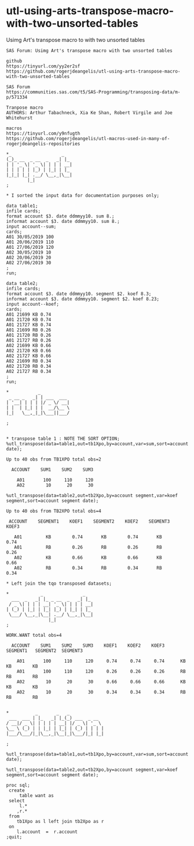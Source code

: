 # utl-using-arts-transpose-macro-with-two-unsorted-tables
Usimg Art's transpose macro to with two unsorted tables

    SAS Forum: Usimg Art's transpose macro with two unsorted tables                                                                
                                                                                                                                   
    github                                                                                                                         
    https://tinyurl.com/yy2er2sf                                                                                                   
    https://github.com/rogerjdeangelis/utl-using-arts-transpose-macro-with-two-unsorted-tables                                     
                                                                                                                                   
    SAS Forum                                                                                                                      
    https://communities.sas.com/t5/SAS-Programming/transposing-data/m-p/571334                                                     
                                                                                                                                   
    Tranpose macro                                                                                                                 
    AUTHORS: Arthur Tabachneck, Xia Ke Shan, Robert Virgile and Joe Whitehurst                                                     
                                                                                                                                   
    macros                                                                                                                         
    https://tinyurl.com/y9nfugth                                                                                                   
    https://github.com/rogerjdeangelis/utl-macros-used-in-many-of-rogerjdeangelis-repositories                                     
                                                                                                                                   
    *_                   _                                                                                                         
    (_)_ __  _ __  _   _| |_                                                                                                       
    | | '_ \| '_ \| | | | __|                                                                                                      
    | | | | | |_) | |_| | |_                                                                                                       
    |_|_| |_| .__/ \__,_|\__|                                                                                                      
            |_|                                                                                                                    
    ;                                                                                                                              
                                                                                                                                   
    * I sorted the input data for documentation purposes only;                                                                     
                                                                                                                                   
    data table1;                                                                                                                   
    infile cards;                                                                                                                  
    format account $3. date ddmmyy10. sum 8.;                                                                                      
    informat account $3. date ddmmyy10. sum 8.;                                                                                    
    input account--sum;                                                                                                            
    cards;                                                                                                                         
    A01 30/05/2019 100                                                                                                             
    A01 20/06/2019 110                                                                                                             
    A01 27/06/2019 120                                                                                                             
    A02 30/05/2019 10                                                                                                              
    A02 20/06/2019 20                                                                                                              
    A02 27/06/2019 30                                                                                                              
    ;                                                                                                                              
    run;                                                                                                                           
                                                                                                                                   
    data table2;                                                                                                                   
    infile cards;                                                                                                                  
    format account $3. date ddmmyy10. segment $2. koef 8.3;                                                                        
    informat account $3. date ddmmyy10. segment $2. koef 8.23;                                                                     
    input account--koef;                                                                                                           
    cards;                                                                                                                         
    A01 21699 KB 0.74                                                                                                              
    A01 21720 KB 0.74                                                                                                              
    A01 21727 KB 0.74                                                                                                              
    A01 21699 RB 0.26                                                                                                              
    A01 21720 RB 0.26                                                                                                              
    A01 21727 RB 0.26                                                                                                              
    A02 21699 KB 0.66                                                                                                              
    A02 21720 KB 0.66                                                                                                              
    A02 21727 KB 0.66                                                                                                              
    A02 21699 RB 0.34                                                                                                              
    A02 21720 RB 0.34                                                                                                              
    A02 21727 RB 0.34                                                                                                              
    ;                                                                                                                              
    run;                                                                                                                           
                                                                                                                                   
    *           _                                                                                                                  
     _ __ _   _| | ___  ___                                                                                                        
    | '__| | | | |/ _ \/ __|                                                                                                       
    | |  | |_| | |  __/\__ \                                                                                                       
    |_|   \__,_|_|\___||___/                                                                                                       
                                                                                                                                   
    ;                                                                                                                              
                                                                                                                                   
                                                                                                                                   
    * transpose table 1 : NOTE THE SORT OPTION;                                                                                    
    %utl_transpose(data=table1,out=tb1Xpo,by=account,var=sum,sort=account date);                                                   
                                                                                                                                   
    Up to 40 obs from TB1XPO total obs=2                                                                                           
                                                                                                                                   
      ACCOUNT    SUM1    SUM2    SUM3                                                                                              
                                                                                                                                   
        A01       100     110     120                                                                                              
        A02        10      20      30                                                                                              
                                                                                                                                   
    %utl_transpose(data=table2,out=tb2Xpo,by=account segment,var=koef segment,sort=account segment date);                          
                                                                                                                                   
    Up to 40 obs from TB2XPO total obs=4                                                                                           
                                                                                                                                   
     ACCOUNT    SEGMENT1    KOEF1    SEGMENT2    KOEF2    SEGMENT3    KOEF3                                                        
                                                                                                                                   
       A01         KB        0.74       KB        0.74       KB        0.74                                                        
       A01         RB        0.26       RB        0.26       RB        0.26                                                        
       A02         KB        0.66       KB        0.66       KB        0.66                                                        
       A02         RB        0.34       RB        0.34       RB        0.34                                                        
                                                                                                                                   
    * Left join the tqo transposed datasets;                                                                                       
                                                                                                                                   
    *            _               _                                                                                                 
      ___  _   _| |_ _ __  _   _| |_                                                                                               
     / _ \| | | | __| '_ \| | | | __|                                                                                              
    | (_) | |_| | |_| |_) | |_| | |_                                                                                               
     \___/ \__,_|\__| .__/ \__,_|\__|                                                                                              
                    |_|                                                                                                            
    ;                                                                                                                              
                                                                                                                                   
    WORK.WANT total obs=4                                                                                                          
                                                                                                                                   
      ACCOUNT    SUM1    SUM2    SUM3    KOEF1    KOEF2    KOEF3   SEGMENT1   SEGMENT2  SEGMENT3                                   
                                                                                                                                   
        A01       100     110     120     0.74     0.74     0.74      KB         KB        KB                                      
        A01       100     110     120     0.26     0.26     0.26      RB         RB        RB                                      
        A02        10      20      30     0.66     0.66     0.66      KB         KB        KB                                      
        A02        10      20      30     0.34     0.34     0.34      RB         RB        RB                                      
                                                                                                                                   
                                                                                                                                   
    *          _       _   _                                                                                                       
     ___  ___ | |_   _| |_(_) ___  _ __                                                                                            
    / __|/ _ \| | | | | __| |/ _ \| '_ \                                                                                           
    \__ \ (_) | | |_| | |_| | (_) | | | |                                                                                          
    |___/\___/|_|\__,_|\__|_|\___/|_| |_|                                                                                          
                                                                                                                                   
    ;                                                                                                                              
                                                                                                                                   
    %utl_transpose(data=table1,out=tb1Xpo,by=account,var=sum,sort=account date);                                                   
                                                                                                                                   
    %utl_transpose(data=table2,out=tb2Xpo,by=account segment,var=koef segment,sort=account segment date);                          
                                                                                                                                   
    proc sql;                                                                                                                      
     create                                                                                                                        
         table want as                                                                                                             
     select                                                                                                                        
         l.*                                                                                                                       
        ,r.*                                                                                                                       
     from                                                                                                                          
        tb1Xpo as l left join tb2Xpo as r                                                                                          
     on                                                                                                                            
        l.account  =  r.account                                                                                                    
    ;quit;                                                                                                                         
                                                                                                                                   
                                                                                                                                   

